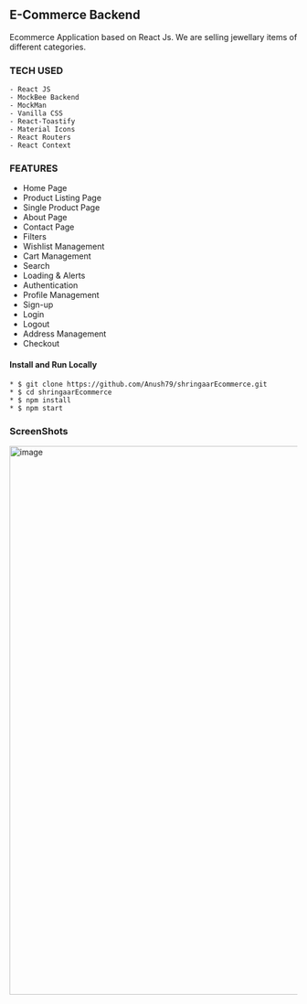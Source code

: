 ## E-Commerce Backend

Ecommerce Application based on React Js. We are selling jewellary items of different categories.

### TECH USED
```
- React JS
- MockBee Backend
- MockMan
- Vanilla CSS
- React-Toastify
- Material Icons
- React Routers
- React Context

```
### FEATURES
- Home Page
- Product Listing Page
- Single Product Page
- About Page
- Contact Page
- Filters 
- Wishlist Management
- Cart Management
- Search
- Loading & Alerts
- Authentication
- Profile Management
- Sign-up
- Login
- Logout
- Address Management
- Checkout

#### Install and Run Locally
``` 
* $ git clone https://github.com/Anush79/shringaarEcommerce.git
* $ cd shringaarEcommerce
* $ npm install
* $ npm start
```

### ScreenShots
<img width="960" alt="image" src="https://github.com/Anush79/shringaarEcommerce/assets/66175237/3159b570-5fbb-474b-a834-816d7910472f">

